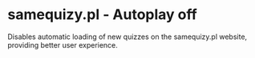 # samequizy.pl - Autoplay off

Disables automatic loading of new quizzes on the samequizy.pl website, providing better user experience.

